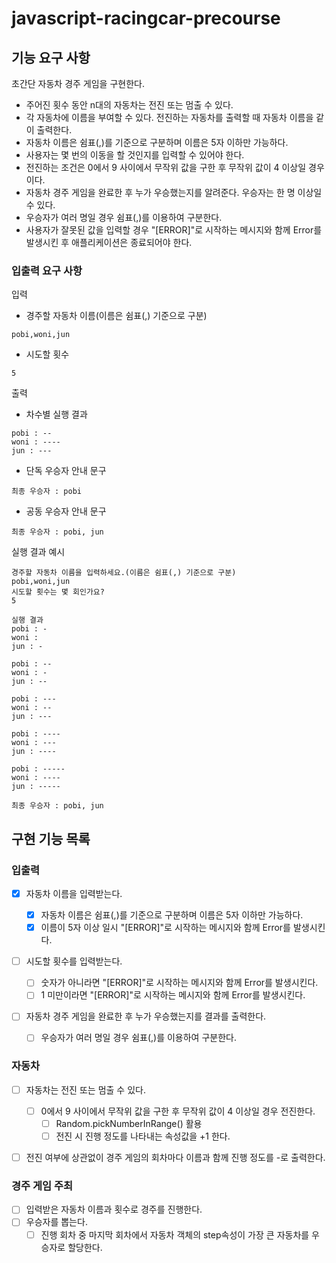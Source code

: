 # javascript-racingcar-precourse

## 기능 요구 사항

초간단 자동차 경주 게임을 구현한다.

- 주어진 횟수 동안 n대의 자동차는 전진 또는 멈출 수 있다.
- 각 자동차에 이름을 부여할 수 있다. 전진하는 자동차를 출력할 때 자동차 이름을 같이 출력한다.
- 자동차 이름은 쉼표(,)를 기준으로 구분하며 이름은 5자 이하만 가능하다.
- 사용자는 몇 번의 이동을 할 것인지를 입력할 수 있어야 한다.
- 전진하는 조건은 0에서 9 사이에서 무작위 값을 구한 후 무작위 값이 4 이상일 경우이다.
- 자동차 경주 게임을 완료한 후 누가 우승했는지를 알려준다. 우승자는 한 명 이상일 수 있다.
- 우승자가 여러 명일 경우 쉼표(,)를 이용하여 구분한다.
- 사용자가 잘못된 값을 입력할 경우 "[ERROR]"로 시작하는 메시지와 함께 Error를 발생시킨 후 애플리케이션은 종료되어야 한다.

### 입출력 요구 사항

입력

- 경주할 자동차 이름(이름은 쉼표(,) 기준으로 구분)

```
pobi,woni,jun
```

- 시도할 횟수

```
5
```

출력

- 차수별 실행 결과

```
pobi : --
woni : ----
jun : ---
```

- 단독 우승자 안내 문구

```
최종 우승자 : pobi
```

- 공동 우승자 안내 문구

```
최종 우승자 : pobi, jun
```

실행 결과 예시

```
경주할 자동차 이름을 입력하세요.(이름은 쉼표(,) 기준으로 구분)
pobi,woni,jun
시도할 횟수는 몇 회인가요?
5

실행 결과
pobi : -
woni :
jun : -

pobi : --
woni : -
jun : --

pobi : ---
woni : --
jun : ---

pobi : ----
woni : ---
jun : ----

pobi : -----
woni : ----
jun : -----

최종 우승자 : pobi, jun
```

## 구현 기능 목록

### 입출력

- [x] 자동차 이름을 입력받는다.

  - [x] 자동차 이름은 쉼표(,)를 기준으로 구분하며 이름은 5자 이하만 가능하다.
  - [x] 이름이 5자 이상 일시 "[ERROR]"로 시작하는 메시지와 함께 Error를 발생시킨다.

- [ ] 시도할 횟수를 입력받는다.

  - [ ] 숫자가 아니라면 "[ERROR]"로 시작하는 메시지와 함께 Error를 발생시킨다.
  - [ ] 1 미만이라면 "[ERROR]"로 시작하는 메시지와 함께 Error를 발생시킨다.

- [ ] 자동차 경주 게임을 완료한 후 누가 우승했는지를 결과를 출력한다.
  - [ ] 우승자가 여러 명일 경우 쉼표(,)를 이용하여 구분한다.

### 자동차

- [ ] 자동차는 전진 또는 멈출 수 있다.

  - [ ] 0에서 9 사이에서 무작위 값을 구한 후 무작위 값이 4 이상일 경우 전진한다.
    - [ ] Random.pickNumberInRange() 활용
    - [ ] 전진 시 진행 정도를 나타내는 속성값을 +1 한다.

- [ ] 전진 여부에 상관없이 경주 게임의 회차마다 이름과 함께 진행 정도를 -로 출력한다.

### 경주 게임 주최

- [ ] 입력받은 자동차 이름과 횟수로 경주를 진행한다.
- [ ] 우승자를 뽑는다.
  - [ ] 진행 회차 중 마지막 회차에서 자동차 객체의 step속성이 가장 큰 자동차를 우승자로 할당한다.
